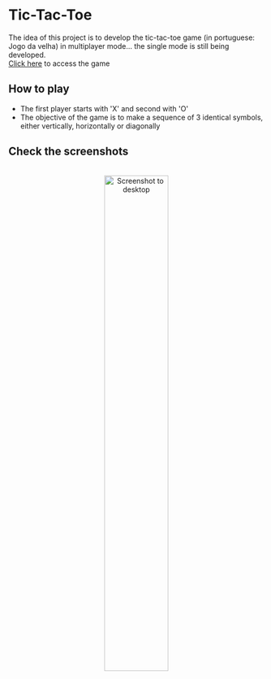 # Tic-Tac-Toe
The idea of this project is to develop the tic-tac-toe game (in portuguese: Jogo da velha) in multiplayer mode... the single mode is still being developed.
<br>
[Click here](https://tdb27.github.io/tic-tac-toe/) to access the game
<br>
## How to play
- The first player starts with 'X' and second with 'O'
- The objective of the game is to make a sequence of 3 identical symbols, either vertically, horizontally or diagonally

## Check the screenshots

<p align="center">
  <br />
  <img src="" width="50%" alt="Screenshot to desktop">
</p>